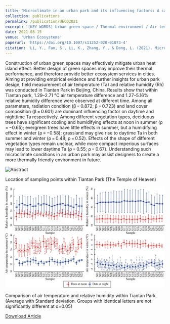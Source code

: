 ```yaml
---
title: "Microclimate in an urban park and its influencing factors: A case study of Tiantan Park in Beijing, China"
collection: publications
permalink: /publication/UECO2021
excerpt: '[KEY WORDS] Urban green space / Thermal environment / Air temperature / Relative humidity / The Temple of heaven'
date: 2021-08-15
venue: 'Urban Ecosystems'
paperurl: 'https://doi.org/10.1007/s11252-020-01073-4'
citation: 'Li, Y., Fan, S., Li, K., Zhang, Y., & Dong, L. (2021). Microclimate in an urban park and its influencing factors: A case study of Tiantan Park in Beijing, China. Urban Ecosystems, 24(4), 767–778.'
---
```

Construction of urban green spaces may effectively mitigate urban heat island effect. Better design of green spaces may improve their thermal performance, and therefore provide better ecosystem services in cities. Aiming at providing empirical evidence and further insights for urban park design, field measurement of air temperature (Ta) and relative humidity (Rh) was conducted in Tiantan Park in Beijing, China. Results show that within Tiantan park, 1.29–2.71 °C air temperature difference and 1.27–5.16% relative humidity difference were observed at different time. Among all parameters, radiation condition (β = 0.872; β = 0.723) and land cover composition (β = 0.601) are dominant influencing factor on daytime and nighttime Ta respectively. Among different vegetation types, deciduous trees have significant cooling and humidifying effects at noon in summer (ρ = −0.65); evergreen trees have little effects in summer, but a humidifying effect in winter (ρ = −0.58); grassland may give rise to daytime Ta in both summer and winter (ρ = 0.48; ρ = 0.52). Effects of the shape of different vegetation types remain unclear, while more compact imperious surfaces may lead to lower daytime Ta (ρ = 0.55; ρ = 0.67). Understanding such microclimate conditions in an urban park may assist designers to create a more thermally friendly environment in future.

![Abstract](/images/UECO2021.jpg)

Location of sampling points within Tiantan Park (The Temple of Heaven)

![Fig](/images/UECO2021-2.jpg)

Comparison of air temperature and relative humidity within Tiantan Park (Average with Standard deviation. Groups with identical letters are not significantly different at ɑ=0.05)

[Download Article](http://yilun595.github.io/files/UECO2021.pdf)

